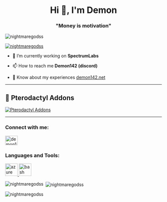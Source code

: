 <h1 align="center">Hi 👋, I'm Demon</h1>
<h3 align="center">"Money is motivation"</h3>

<p align="left"> <img src="https://komarev.com/ghpvc/?username=nightmaregodss&label=Profile%20views&color=0e75b6&style=flat" alt="nightmaregodss" /> </p>

<p align="left"> <a href="https://github.com/ryo-ma/github-profile-trophy"><img src="https://github-profile-trophy.vercel.app/?username=nightmaregodss" alt="nightmaregodss" /></a> </p>

- 🔭 I’m currently working on **SpectrumLabs**

- 📫 How to reach me **Demon142 (discord)**

- 📄 Know about my experiences [demon142.net](https://demon142.net)

---

## 🚀 **Pterodactyl Addons**
[![Pterodactyl Addons](https://img.shields.io/badge/Pterodactyl%20Addons-Explore-blue?style=for-the-badge&logo=pterodactyl&logoColor=white)](https://builtbybit.com/store/spectrum-lab.170) 

---

<h3 align="left">Connect with me:</h3>
<p align="left">
<a href="https://dev.to/demon142" target="blank"><img align="center" src="https://raw.githubusercontent.com/rahuldkjain/github-profile-readme-generator/master/src/images/icons/Social/devto.svg" alt="demon142" height="30" width="40" /></a>
</p>

<h3 align="left">Languages and Tools:</h3>
<p align="left"> 
  <a href="https://azure.microsoft.com/en-in/" target="_blank" rel="noreferrer"> 
    <img src="https://www.vectorlogo.zone/logos/microsoft_azure/microsoft_azure-icon.svg" alt="azure" width="40" height="40"/> 
  </a>
  <a href="https://www.gnu.org/software/bash/" target="_blank" rel="noreferrer"> 
    <img src="https://www.vectorlogo.zone/logos/gnu_bash/gnu_bash-icon.svg" alt="bash" width="40" height="40"/> 
  </a>
  <!-- Add more icons here -->
</p>

<p><img align="left" src="https://github-readme-stats.vercel.app/api/top-langs?username=nightmaregodss&show_icons=true&locale=en&layout=compact" alt="nightmaregodss" /></p>

<p>&nbsp;<img align="center" src="https://github-readme-stats.vercel.app/api?username=nightmaregodss&show_icons=true&locale=en" alt="nightmaregodss" /></p>

<p><img align="center" src="https://github-readme-streak-stats.herokuapp.com/?user=nightmaregodss&" alt="nightmaregodss" /></p>
